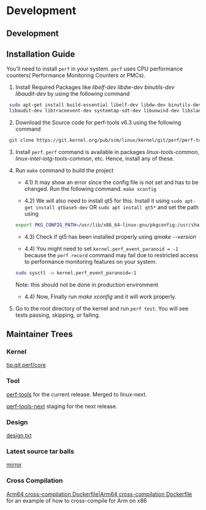 # Development

## Development

## Installation Guide

You'll need to install `perf` in your system. `perf` uses CPU performance counters( Performance Monitoring Counters or PMCs). 

1) Install Required Packages like *libelf-dev* *libdw-dev* *binutils-dev*  
*libaudit-dev* by using the following command 
```sh
 sudo apt-get install build-essential libelf-dev libdw-dev binutils-dev 
 libaudit-dev libtraceevent-dev systemtap-sdt-dev libunwind-dev libslang2-dev libperl-dev libzstd-dev libbabeltrace-ctf-dev flex bison 
```

2) Download the Source code for perf-tools v6.3 using the following command
```sh
 git clone https://git.kernel.org/pub/scm/linux/kernel/git/perf/perf-tools-next.git/
```

3) Install `perf`. `perf` command is available in packages *linux-tools-common*, *linux-intel-iotg-tools-common*, etc. Hence, install any of these. 

4) Run `make` command to build the project

    - 4.1) It may show an error since the config file is not set and has to be changed. Run the following command.
 `make xconfig` 

    - 4.2) We will also need to install qt5 for this. 
    Install it using `sudo apt-get install qtbase5-dev` OR `sudo apt install qt5*` and set the path using 
    ```sh
    export PKG_CONFIG_PATH=/usr/lib/x86_64-linux-gnu/pkgconfig:/usr/share/pkgconfig
    ```

    - 4.3) Check if qt5 has been installed properly using *qmake --version* 

    - 4.4) You might need to set `kernel.perf_event_paranoid = -1` because the `perf record` command may fail due to restricted access to performance monitoring features on your system.
    ```sh
    sudo sysctl -w kernel.perf_event_paranoid=-1
    ```

    Note: this should not be done in production environment

    - 4.4) Now, Finally run *make xconfig* and it will work properly.

5) Go to the root directory of the kernel and run `perf test`. You will see tests 
passing, skipping, or failing.

## Maintainer Trees

### Kernel

[tip.git perf/core](https://git.kernel.org/pub/scm/linux/kernel/git/tip/tip.git/log/?h=perf/core)

### Tool

[perf-tools](https://git.kernel.org/pub/scm/linux/kernel/git/acme/linux.git/log/?h=perf-tools) for the current release. Merged to linux-next.

[perf-tools-next](https://git.kernel.org/pub/scm/linux/kernel/git/acme/linux.git/log/?h=perf-tools-next) staging for the next release.

### Design

[design.txt](https://git.kernel.org/pub/scm/linux/kernel/git/torvalds/linux.git/tree/tools/perf/design.txt)

### Latest source tar balls

[mirror](https://mirrors.edge.kernel.org/pub/linux/kernel/tools/perf/)

### Cross Compilation

[Arm64 cross-compilation Dockerfile|Arm64 cross-compilation Dockerfile](./arm64-cross-compilation-dockerfile.md) for an example of how to cross-compile for Arm on x86
